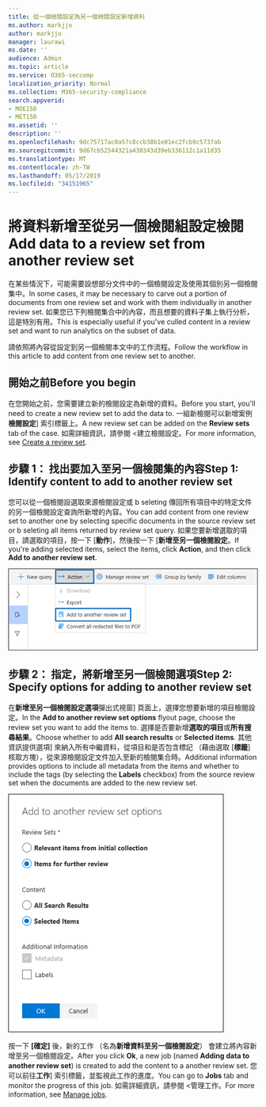 ```yaml
---
title: 從一個檢閱設定為另一個檢閱設定新增資料
ms.author: markjjo
author: markjjo
manager: laurawi
ms.date: ''
audience: Admin
ms.topic: article
ms.service: O365-seccomp
localization_priority: Normal
ms.collection: M365-security-compliance
search.appverid:
- MOE150
- MET150
ms.assetid: ''
description: ''
ms.openlocfilehash: 9dc75717ac0a57c8ccb38b1e01ec2fcb9c5737ab
ms.sourcegitcommit: 9d67cb52544321a430343d39eb336112c1a11d35
ms.translationtype: MT
ms.contentlocale: zh-TW
ms.lasthandoff: 05/17/2019
ms.locfileid: "34151965"
---
```

# <a name="add-data-to-a-review-set-from-another-review-set"></a><span data-ttu-id="2f00d-102">將資料新增至從另一個檢閱組設定檢閱</span><span class="sxs-lookup"><span data-stu-id="2f00d-102">Add data to a review set from another review set</span></span>

<span data-ttu-id="2f00d-103">在某些情況下，可能需要設想部分文件中的一個檢閱設定及使用其個別另一個檢閱集中。</span><span class="sxs-lookup"><span data-stu-id="2f00d-103">In some cases, it may be necessary to carve out a portion of documents from one review set and work with them individually in another review set.</span></span>  <span data-ttu-id="2f00d-104">如果您已下列檢閱集合中的內容，而且想要的資料子集上執行分析，這是特別有用。</span><span class="sxs-lookup"><span data-stu-id="2f00d-104">This is especially useful if you've culled content in a review set and want to run analytics on the subset of data.</span></span>

<span data-ttu-id="2f00d-105">請依照將內容從設定到另一個檢閱本文中的工作流程。</span><span class="sxs-lookup"><span data-stu-id="2f00d-105">Follow the workflow in this article to add content from one review set to another.</span></span>

## <a name="before-you-begin"></a><span data-ttu-id="2f00d-106">開始之前</span><span class="sxs-lookup"><span data-stu-id="2f00d-106">Before you begin</span></span>

<span data-ttu-id="2f00d-107">在您開始之前，您需要建立新的檢閱設定為新增的資料。</span><span class="sxs-lookup"><span data-stu-id="2f00d-107">Before you start, you'll need to create a new review set to add the data to.</span></span>  <span data-ttu-id="2f00d-108">一組新檢閱可以新增案例**檢閱設定**] 索引標籤上。</span><span class="sxs-lookup"><span data-stu-id="2f00d-108">A new review set can be added on the **Review sets** tab of the case.</span></span> <span data-ttu-id="2f00d-109">如需詳細資訊，請參閱 <<c0>建立檢閱設定。</span><span class="sxs-lookup"><span data-stu-id="2f00d-109">For more information, see [Create a review set](managing-review-sets.md#create-a-review-set).</span></span>

## <a name="step-1-identify-content-to-add-to-another-review-set"></a><span data-ttu-id="2f00d-110">步驟 1： 找出要加入至另一個檢閱集的內容</span><span class="sxs-lookup"><span data-stu-id="2f00d-110">Step 1: Identify content to add to another review set</span></span>

<span data-ttu-id="2f00d-111">您可以從一個檢閱設選取來源檢閱設定或 b seleting 傳回所有項目中的特定文件的另一個檢閱設定查詢所新增的內容。</span><span class="sxs-lookup"><span data-stu-id="2f00d-111">You can add content from one review set to another one by selecting specific documents in the source review set or b seleting all items returned by review set query.</span></span>  <span data-ttu-id="2f00d-112">如果您要新增選取的項目，請選取的項目，按一下 [**動作**]，然後按一下 [**新增至另一個檢閱設定**。</span><span class="sxs-lookup"><span data-stu-id="2f00d-112">If you're adding selected items, select the items, click **Action**, and then click **Add to another review set**.</span></span>

![加入至另一個檢閱集](../media/64f2a4d4-eba3-4ab3-a3ba-d519feea3142.png)

## <a name="step-2-specify-options-for-adding-to-another-review-set"></a><span data-ttu-id="2f00d-114">步驟 2： 指定，將新增至另一個檢閱選項</span><span class="sxs-lookup"><span data-stu-id="2f00d-114">Step 2: Specify options for adding to another review set</span></span>

<span data-ttu-id="2f00d-115">在**新增至另一個檢閱設定選項**彈出式視窗] 頁面上，選擇您想要新增的項目檢閱設定。</span><span class="sxs-lookup"><span data-stu-id="2f00d-115">In the **Add to another review set options** flyout page, choose the review set you want to add the items to.</span></span> <span data-ttu-id="2f00d-116">選擇是否要新增**選取的項目**或**所有搜尋結果**。</span><span class="sxs-lookup"><span data-stu-id="2f00d-116">Choose whether to add **All search results** or **Selected items**.</span></span>  <span data-ttu-id="2f00d-117">其他資訊提供選項] 來納入所有中繼資料，從項目和是否包含標記 （藉由選取 [**標籤**] 核取方塊），從來源檢閱設定文件加入至新的檢閱集合時。</span><span class="sxs-lookup"><span data-stu-id="2f00d-117">Additional information provides options to include all metadata from the items and whether to include the tags (by selecting the **Labels** checkbox) from the source review set when the documents are added to the new review set.</span></span>  

![加入至另一個檢閱集](../media/6440ee44-68fd-44d7-b43a-3a477345525c.png)

<span data-ttu-id="2f00d-119">按一下 **[確定]** 後，新的工作 （名為**新增資料至另一個檢閱設定**） 會建立將內容新增至另一個檢閱設定。</span><span class="sxs-lookup"><span data-stu-id="2f00d-119">After you click **Ok**, a new job (named **Adding data to another review set**) is created to add the content to a another review set.</span></span>  <span data-ttu-id="2f00d-120">您可以前往**工作**] 索引標籤，並監視此工作的進度。</span><span class="sxs-lookup"><span data-stu-id="2f00d-120">You can go to **Jobs** tab and monitor the progress of this job.</span></span> <span data-ttu-id="2f00d-121">如需詳細資訊，請參閱 <<c0>管理工作。</span><span class="sxs-lookup"><span data-stu-id="2f00d-121">For more information, see [Manage jobs](managing-jobs-ediscovery20.md).</span></span>
